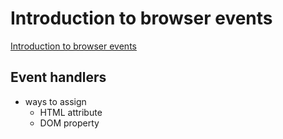 # Introduction to browser events
[Introduction to browser events](https://javascript.info/introduction-browser-events)

## Event handlers
* ways to assign
  * HTML attribute
  * DOM property